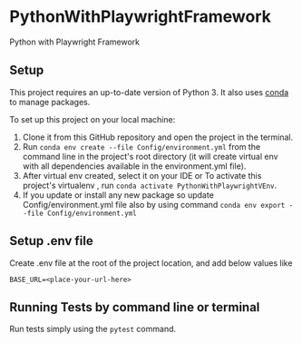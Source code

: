 # PythonWithPlaywrightFramework
 Python with Playwright Framework

## Setup
This project requires an up-to-date version of Python 3.
It also uses [conda](https://docs.conda.io) to manage packages.

To set up this project on your local machine:
1. Clone it from this GitHub repository and open the project in the terminal.
2. Run `conda env create --file Config/environment.yml` from the command line in the project's root directory (it will create virtual env with all dependencies available in the environment.yml file).
3. After virtual env created, select it on your IDE or To activate this project's virtualenv , run `conda activate PythonWithPlaywrightVEnv`.
4. If you update or install any new package so update Config/environment.yml file also by using command `conda env export --file Config/environment.yml`

## Setup .env file

Create .env file at the root of the project location, and add below values like
```
BASE_URL=<place-your-url-here>

```

## Running Tests by command line or terminal
Run tests simply using the `pytest` command.
